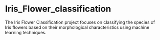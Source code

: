 # Iris_Flower_classification
The Iris Flower Classification project focuses on classifying the species of Iris flowers based on their morphological characteristics using machine learning techniques. 

